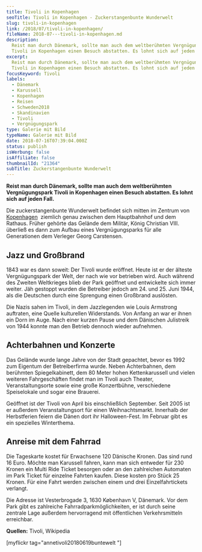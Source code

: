 ```yaml
---
title: Tivoli in Kopenhagen
seoTitle: Tivoli in Kopenhagen - Zuckerstangenbunte Wunderwelt
slug: tivoli-in-kopenhagen
link: /2018/07/tivoli-in-kopenhagen/
fileName: 2018-07---tivoli-in-kopenhagen.md
description:
  Reist man durch Dänemark, sollte man auch dem weltberühmten Vergnügungspark
  Tivoli in Kopenhagen einen Besuch abstatten. Es lohnt sich auf jeden Fall.
excerpt:
  Reist man durch Dänemark, sollte man auch dem weltberühmten Vergnügungspark
  Tivoli in Kopenhagen einen Besuch abstatten. Es lohnt sich auf jeden Fall.
focusKeyword: Tivoli
labels:
  - Dänemark
  - Karussell
  - Kopenhagen
  - Reisen
  - Schweden2018
  - Skandinavien
  - Tivoli
  - Vergnügungspark
type: Galerie mit Bild
typeName: Galerie mit Bild
date: 2018-07-16T07:39:04.000Z
status: publish
isWerbung: false
isAffiliate: false
thumbnailId: "21364"
subTitle: Zuckerstangenbunte Wunderwelt
---
```


<strong>Reist man durch Dänemark, sollte man auch dem weltberühmten
Vergnügungspark Tivoli in Kopenhagen einen Besuch abstatten. Es lohnt sich auf
jeden Fall.</strong>

Die zuckerstangenbunte Wunderwelt befindet sich mitten im Zentrum von
[Kopenhagen](/2018/07/radtour-durch-kopenhagen/)  ziemlich genau zwischen dem
Hauptbahnhof und dem Rathaus. Früher gehörte das Gelände dem Militär, König
Christian VIII. überließ es dann zum Aufbau eines Vergnügungsparks für alle
Generationen dem Verleger Georg Carstensen.

## Jazz und Großbrand

1843 war es dann soweit: Der Tivoli wurde eröffnet. Heute ist er der älteste
Vergnügungspark der Welt, der nach wie vor betrieben wird. Auch während des
Zweiten Weltkrieges blieb der Park geöffnet und entwickelte sich immer weiter.
Jäh gestoppt wurden die Betreiber jedoch am 24. und 25. Juni 1944, als die
Deutschen durch eine Sprengung einen Großbrand auslösten.

Die Nazis sahen im Tivoli, in dem Jazzlegenden wie Louis Armstrong auftraten,
eine Quelle kulturellen Widerstands. Von Anfang an war er ihnen ein Dorn im
Auge. Nach einer kurzen Pause und dem Dänischen Julistreik von 1944 konnte man
den Betrieb dennoch wieder aufnehmen.

## Achterbahnen und Konzerte

Das Gelände wurde lange Jahre von der Stadt gepachtet, bevor es 1992 zum
Eigentum der Betreiberfirma wurde. Neben Achterbahnen, dem berühmten
Spiegelkabinett, dem 80 Meter hohen Kettenkarussell und vielen weiteren
Fahrgeschäften findet man im Tivoli auch Theater, Veranstaltungsorte sowie eine
große Konzertbühne, verschiedene Speiselokale und sogar eine Brauerei.

Geöffnet ist der Tivoli von April bis einschließlich September. Seit 2005 ist er
außerdem Veranstaltungsort für einen Weihnachtsmarkt. Innerhalb der Herbstferien
feiern die Dänen dort ihr Halloween-Fest. Im Februar gibt es ein spezielles
Winterthema.

## Anreise mit dem Fahrrad

Die Tageskarte kostet für Erwachsene 120 Dänische Kronen. Das sind rund 16 Euro.
Möchte man Karussell fahren, kann man sich entweder für 230 Kronen ein Multi
Ride Ticket besorgen oder an den zahlreichen Automaten im Park Ticket für
einzelne Fahrten kaufen. Diese kosten pro Stück 25 Kronen. Für eine Fahrt werden
zwischen einem und drei Einzelfahrtickets verlangt.

Die Adresse ist Vesterbrogade 3, 1630 København V, Dänemark. Vor dem Park gibt
es zahlreiche Fahrradparkmöglichkeiten, er ist durch seine zentrale Lage
außerdem hervorragend mit öffentlichen Verkehrsmitteln erreichbar.

<strong>Quellen:</strong> Tivoli, Wikipedia

[myflickr tag="annetivoli20180619buntewelt "]
